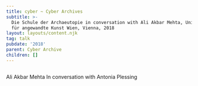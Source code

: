 ```yaml
---
title: cyber ~ Cyber Archives
subtitle: >-
  Die Schule der Archaeutopie in conversation with Ali Akbar Mehta, Universität
  für angewandte Kunst Wien, Vienna, 2018
layout: layouts/content.njk
tag: talk
pubdate: '2018'
parent: Cyber Archive
children: []
---
```

![]()

Ali Akbar Mehta In conversation with Antonia Plessing
